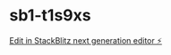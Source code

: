 # sb1-t1s9xs

[Edit in StackBlitz next generation editor ⚡️](https://stackblitz.com/~/github.com/Ishi93/sb1-t1s9xs)